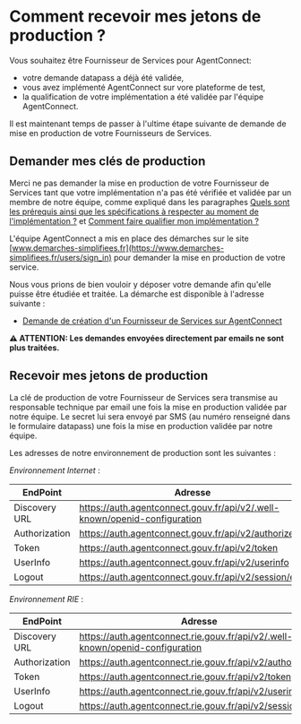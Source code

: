 # Comment recevoir mes jetons de production ?

Vous souhaitez être Fournisseur de Services pour AgentConnect: 

- votre demande datapass a déjà été validée,
- vous avez implémenté AgentConnect sur vore plateforme de test, 
- la qualification de votre implémentation a été validée par l'équipe AgentConnect. 

Il est maintenant temps de passer à l'ultime étape suivante de demande de mise en production de votre Fournisseurs de Services. 

## Demander mes clés de production

Merci ne pas demander la mise en production de votre Fournisseur de Services tant que votre implémentation n'a pas été vérifiée et validée par un membre de notre équipe, comme expliqué dans les paragraphes [Quels sont les prérequis ainsi que les spécifications à respecter au moment de l'implémentation ?](../implementation_fca/spec_recette_fca.md) et [Comment faire qualifier mon implémentation ?](../recette_fca/recette.md)

L'équipe AgentConnect a mis en place des démarches sur le site [www.demarches-simplifiees.fr](https://www.demarches-simplifiees.fr/users/sign_in) pour demander la mise en production de votre service. 

Nous vous prions de bien vouloir y déposer votre demande afin qu'elle puisse être étudiée et traitée. La démarche est disponible à l'adresse suivante : 

- [Demande de création d'un Fournisseur de Services sur AgentConnect](https://www.demarches-simplifiees.fr/commencer/demande-creation-fs-fca)


**:warning: ATTENTION: Les demandes envoyées directement par emails ne sont plus traitées.**

## Recevoir mes jetons de production


La clé de production de votre Fournisseur de Services sera transmise au responsable technique par email une fois la mise en production validée par notre équipe.
Le secret lui sera envoyé par SMS (au numéro renseigné dans le formulaire datapass) une fois la mise en production validée par notre équipe.

Les adresses de notre environnement de production sont les suivantes : 

*Environnement Internet* :

| EndPoint | Adresse |
| ------ | ------ |
| Discovery URL | https://auth.agentconnect.gouv.fr/api/v2/.well-known/openid-configuration | 
| Authorization | https://auth.agentconnect.gouv.fr/api/v2/authorize |
| Token | https://auth.agentconnect.gouv.fr/api/v2/token | 
| UserInfo | https://auth.agentconnect.gouv.fr/api/v2/userinfo | 
| Logout | https://auth.agentconnect.gouv.fr/api/v2/session/end | 

*Environnement RIE* :

| EndPoint | Adresse |
| ------ | ------ |
| Discovery URL | https://auth.agentconnect.rie.gouv.fr/api/v2/.well-known/openid-configuration | 
| Authorization | https://auth.agentconnect.rie.gouv.fr/api/v2/authorize |
| Token | https://auth.agentconnect.rie.gouv.fr/api/v2/token | 
| UserInfo | https://auth.agentconnect.rie.gouv.fr/api/v2/userinfo | 
| Logout | https://auth.agentconnect.rie.gouv.fr/api/v2/session/end | 
